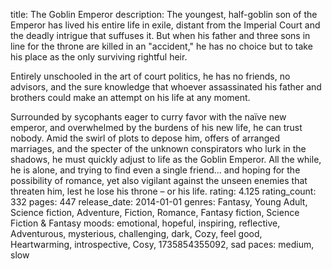 title: The Goblin Emperor
description: The youngest, half-goblin son of the Emperor has lived his entire life in exile, distant from the Imperial Court and the deadly intrigue that suffuses it. But when his father and three sons in line for the throne are killed in an "accident," he has no choice but to take his place as the only surviving rightful heir.

Entirely unschooled in the art of court politics, he has no friends, no advisors, and the sure knowledge that whoever assassinated his father and brothers could make an attempt on his life at any moment.

Surrounded by sycophants eager to curry favor with the naïve new emperor, and overwhelmed by the burdens of his new life, he can trust nobody. Amid the swirl of plots to depose him, offers of arranged marriages, and the specter of the unknown conspirators who lurk in the shadows, he must quickly adjust to life as the Goblin Emperor. All the while, he is alone, and trying to find even a single friend... and hoping for the possibility of romance, yet also vigilant against the unseen enemies that threaten him, lest he lose his throne – or his life.
rating: 4.125
rating_count: 332
pages: 447
release_date: 2014-01-01
genres: Fantasy, Young Adult, Science fiction, Adventure, Fiction, Romance, Fantasy fiction, Science Fiction & Fantasy
moods: emotional, hopeful, inspiring, reflective, Adventurous, mysterious, challenging, dark, Cozy, feel good, Heartwarming, introspective, Cosy, 1735854355092, sad
paces: medium, slow